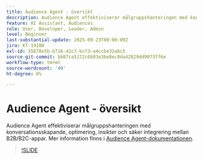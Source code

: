 ```yaml
---
title: Audience Agent - översikt
description: Audience Agent effektiviserar målgruppshanteringen med konversationsskapande, optimering, insikter och säker integrering mellan B2B/B2C-appar.
feature: AI Assistant, Audiences
role: User, Developer, Leader, Admin
level: Beginner
last-substantial-update: 2025-09-23T00:00:00Z
jira: KT-19108
exl-id: 35878e5b-b716-42c7-bcf3-a4ccbe32abc5
source-git-commit: bb87ca5172c6b93e3be8ec8da42829dd9073ff6e
workflow-type: tm+mt
source-wordcount: '49'
ht-degree: 0%

---
```


# Audience Agent - översikt

Audience Agent effektiviserar målgruppshanteringen med konversationsskapande, optimering, insikter och säker integrering mellan B2B/B2C-appar. Mer information finns i [Audience Agent-dokumentationen](https://experienceleague.adobe.com/en/docs/experience-cloud-ai/experience-cloud-ai/agents/audience).

>[!SLIDE](audience-agent-overview)
